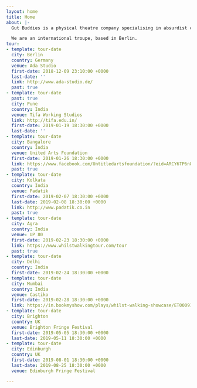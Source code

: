 ```yaml
---
layout: home
title: Home
about: |-
  Gut Buddies is a physical theatre company specialising in absurdist comedy.

  We are an international troupe, based in Berlin.
tour:
- template: tour-date
  city: Berlin
  country: Germany
  venue: Ada Studio
  first-date: 2018-12-09 23:10:00 +0000
  last-date: ''
  link: http://www.ada-studio.de/
  past: true
- template: tour-date
  past: true
  city: Pune
  country: India
  venue: Tifa Working Studios
  link: http://tifa.edu.in/
  first-date: 2019-01-19 18:30:00 +0000
  last-date: ''
- template: tour-date
  city: Bangalore
  country: India
  venue: United Arts Foundation
  first-date: 2019-01-26 18:30:00 +0000
  link: https://www.facebook.com/Untitledartsfoundation/?eid=ARCY6TP6n8IXP1XHeYfEt--ivNM3qshZbkksDEvAQIaS4aHhXh3Al0bOai1o-X2hI7AtuhMlB7weqZU_
  past: true
- template: tour-date
  city: Kolkata
  country: India
  venue: Padatik
  first-date: 2019-02-07 18:30:00 +0000
  last-date: 2019-02-08 18:30:00 +0000
  link: http://www.padatik.co.in
  past: true
- template: tour-date
  city: Agra
  country: India
  venue: UP 80
  first-date: 2019-02-23 18:30:00 +0000
  link: https://www.whilstwalkingtour.com/tour
  past: true
- template: tour-date
  city: Delhi
  country: India
  first-date: 2019-02-24 18:30:00 +0000
- template: tour-date
  city: Mumbai
  country: India
  venue: Castiko
  first-date: 2019-02-28 18:30:00 +0000
  link: https://in.bookmyshow.com/plays/whilst-walking-showcase/ET00091236
- template: tour-date
  city: Brighton
  country: UK
  venue: Brighton Fringe Festival
  first-date: 2019-05-05 18:30:00 +0000
  last-date: 2019-05-11 18:30:00 +0000
- template: tour-date
  city: Edinburgh
  country: UK
  first-date: 2019-08-01 18:30:00 +0000
  last-date: 2019-08-25 18:30:00 +0000
  venue: Edinburgh Fringe Festival

---
```

